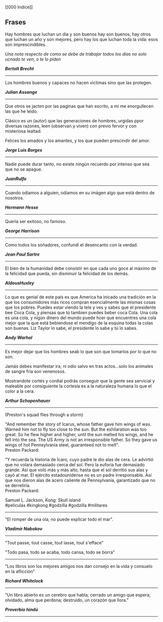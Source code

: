 [[000 Indice]]

## Frases

Hay hombres que luchan un dia y son buenos hay son buenos, hay otros que luchan un año y son mejores, pero hay los que luchan toda la vida: esos son imprescindibles.

_Una nota respecto de como se debe de trabajar todos los dias no solo ucnado te ven, o te lo piden_

***Bertolt Brecht***

---
Los hombres buenos y capaces no hacen victimas sino que las protegen.

***Julian Assange***

---
 Que otros se jacten por las paginas que han escrito, a mi me enorgullecen las que he leido.

Clásico es un (autor) que las generaciones de hombres, urgidas ppor diversas razones, leen (observan y viven) con previo fervor y con misteriosa lealtad.

Felices los amados y los amantes, y los que pueden prescindir del amor.

***Jorge Luis Borges***

---

Nadie puede durar tanto, no existe ningún recuerdo por intenso que sea que no se apague.

***JuanRulfo***

---
  
Cuando odiamos a alguien, odiamos en su imágen algo que está dentro de nosotros.

***Hermann Hesse***

---

Quería ser exitoso, no famoso.

***George Harrison***

---
Como todos los soñadores, confundí el desencanto con la verdad.

***Jean Paul Sartre***

---
El bien de la humanidad debe consistir en que cada uno goce al máximo de la felicidad que pueda, sin disminuir la felicidad de los demás.

***AldousHuxley***

---
  
Lo que es genial de este país es que America ha inicado una tradición en la que los consumidores más ricos compran esencialmente las mismas cosas que los pobres. Puedes estar viendo la tele y ves y sabes que el presidente bee Coca Cola, y piensas que tú tambien puedes beber coca Cola. Una cola es una cola, y nigún dinero del mundo puede hcer que encuentres una cola mejor que la que está bebiendose el mendigo de la esquina todas la colas son buenas. Liz Taylor lo sabe, el presidente lo sabe y tú lo sabes.

***Andy Warhol***

---
Es mejor dejar que los hombres seab lo que son que tomarlos por lo que no son.

Jamás debes manifestar ira, ni odio salvo en tras actos...solo los animales de sangre fría son venenosos.

Mostrandote cortés y cordial podrás conseguir que la gente sea servicial y maleable por consiguiente la cortesía es a la naturaleza humana lo que el color a la cera.

***Arthur Schopenhauer***

---
(Preston's squad flies through a storm)

"And remember the story of Icarus, whose father gave him wings of wax. Warned him not to fly too close to the sun. But the exhilaration was too great. So he flew higher and higher, until the sun melted his wings, and he fell into the sea. The US Army is not an irresponsible father. So they gave us wings of hot Pennsylvania steel, guaranteed not to melt".  
Preston Packard:

"Y recuerda la historia de Ícaro, cuyo padre le dio alas de cera. Le advirtió que no volara demasiado cerca del sol. Pero la euforia fue demasiado grande. Así que voló más y más alto, hasta que el sol derritió sus alas y cayó al mar. El ejército estadounidense no es un padre irresponsable. Así que nos dieron alas de acero caliente de Pennsylvania, garantizado que no se derretiría.  
Preston Packard:

Samuel L. Jackson, Kong: Skull island  
#peliculas #kingkong #godzilla #godzilla #militares 

---
"El romper de una ola, no puede explicar todo el mar".

***Vladimir Nabokov***

---
"Tout passe, tout casse, tout lasse, tout s'efface"

"Todo pasa, todo se acaba, todo cansa, todo se borra"

---
"Los libros son los mejores amigos nos dan consejo en la vida y consuelo en la aflicción"

***Richard Whitelock***

---
"Un libro abierto es un cerebro que habla; cerrado un amigo que espera; olvidado, alma que perdona; destruido, un corazón que llora."

***Proverbio hindú***

---

